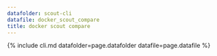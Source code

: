 ```yaml
---
datafolder: scout-cli
datafile: docker_scout_compare
title: docker scout compare
---
```

<!--
This page is automatically generated from Docker's source code. If you want to
suggest a change to the text that appears here, open a ticket or pull request
in the source repository on GitHub:

https://github.com/docker/scout-cli-plugin
-->
{% include cli.md datafolder=page.datafolder datafile=page.datafile %}
